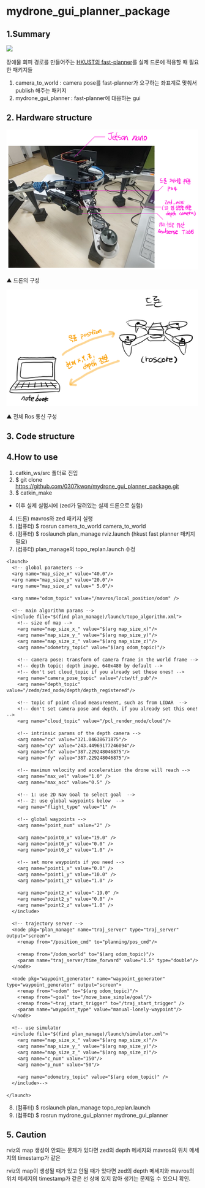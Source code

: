 # mydrone_gui_planner_package


## 1.Summary

<img src="./mydrone_gui_planner/image/fast_planner.gif" width=500px></img>

장애물 회피 경로를 만들어주는 [HKUST의 fast-planner](https://github.com/HKUST-Aerial-Robotics/Fast-Planner)를 실제 드론에 적용할 때 필요한 패키지들

1. camera_to_world : camera pose를 fast-planner가 요구하는 좌표계로 맞춰서 publish 해주는 패키지
2. mydrone_gui_planner : fast-planner에 대응하는 gui

## 2. Hardware structure

<img src="./readme_images/image01.png" width="500px">

▲ 드론의 구성

<img src="./readme_images/image02.png" width="500px">

▲ 전체 Ros 통신 구성

## 3. Code structure 


## 4.How to use

1. catkin_ws/src 폴더로 진입
2. $ git clone https://github.com/0307kwon/mydrone_gui_planner_package.git
3. $ catkin_make

- 이후 실제 실험시에 (zed가 달려있는 실제 드론으로 실험)
4. (드론) mavros와 zed 패키지 실행 
5. (컴퓨터) $ rosrun camera_to_world camera_to_world
6. (컴퓨터) $ roslaunch plan_manage rviz.launch (hkust fast planner 패키지 필요)
7. (컴퓨터) plan_manage의 topo_replan.launch 수정
``` launch
<launch>
  <!-- global parameters -->
  <arg name="map_size_x" value="40.0"/>
  <arg name="map_size_y" value="20.0"/>
  <arg name="map_size_z" value=" 5.0"/>

  <arg name="odom_topic" value="/mavros/local_position/odom" />

  <!-- main algorithm params -->
  <include file="$(find plan_manage)/launch/topo_algorithm.xml">
    <!-- size of map -->
    <arg name="map_size_x_" value="$(arg map_size_x)"/>
    <arg name="map_size_y_" value="$(arg map_size_y)"/>
    <arg name="map_size_z_" value="$(arg map_size_z)"/>
    <arg name="odometry_topic" value="$(arg odom_topic)"/>

    <!-- camera pose: transform of camera frame in the world frame -->
    <!-- depth topic: depth image, 640x480 by default -->
    <!-- don't set cloud_topic if you already set these ones! -->
    <arg name="camera_pose_topic" value="/ctw/tf_pub"/>
    <arg name="depth_topic" value="/zedm/zed_node/depth/depth_registered"/>

    <!-- topic of point cloud measurement, such as from LIDAR  -->
    <!-- don't set camera pose and depth, if you already set this one! -->
    <arg name="cloud_topic" value="/pcl_render_node/cloud"/>

    <!-- intrinsic params of the depth camera -->
    <arg name="cx" value="321.04638671875"/>
    <arg name="cy" value="243.44969177246094"/>
    <arg name="fx" value="387.229248046875"/>
    <arg name="fy" value="387.229248046875"/>

    <!-- maximum velocity and acceleration the drone will reach -->
    <arg name="max_vel" value="1.0" />
    <arg name="max_acc" value="0.5" />

    <!-- 1: use 2D Nav Goal to select goal  -->
    <!-- 2: use global waypoints below  -->
    <arg name="flight_type" value="1" />

    <!-- global waypoints -->
    <arg name="point_num" value="2" />

    <arg name="point0_x" value="19.0" />
    <arg name="point0_y" value="0.0" />
    <arg name="point0_z" value="1.0" />

    <!-- set more waypoints if you need -->
    <arg name="point1_x" value="0.0" />
    <arg name="point1_y" value="10.0" />
    <arg name="point1_z" value="1.0" />

    <arg name="point2_x" value="-19.0" />
    <arg name="point2_y" value="0.0" />
    <arg name="point2_z" value="1.0" />
  </include>

  <!-- trajectory server -->
  <node pkg="plan_manage" name="traj_server" type="traj_server" output="screen">
    <remap from="/position_cmd" to="planning/pos_cmd"/>

    <remap from="/odom_world" to="$(arg odom_topic)"/>
    <param name="traj_server/time_forward" value="1.5" type="double"/>
  </node>

  <node pkg="waypoint_generator" name="waypoint_generator" type="waypoint_generator" output="screen">
    <remap from="~odom" to="$(arg odom_topic)"/>
    <remap from="~goal" to="/move_base_simple/goal"/>
    <remap from="~traj_start_trigger" to="/traj_start_trigger" />
    <param name="waypoint_type" value="manual-lonely-waypoint"/>
  </node>

  <!-- use simulator
  <include file="$(find plan_manage)/launch/simulator.xml">
    <arg name="map_size_x_" value="$(arg map_size_x)"/>
    <arg name="map_size_y_" value="$(arg map_size_y)"/>
    <arg name="map_size_z_" value="$(arg map_size_z)"/>
    <arg name="c_num" value="150"/>
    <arg name="p_num" value="50"/>

    <arg name="odometry_topic" value="$(arg odom_topic)" />
  </include>-->

</launch>
```
8. (컴퓨터) $ roslaunch plan_manage topo_replan.launch
9. (컴퓨터) $ rosrun mydrone_gui_planner mydrone_gui_planner

## 5. Caution

rviz의 map 생성이 안되는 문제가 있다면
zed의 depth 메세지와 mavros의 위치 메세지의 timestamp가 같은 

rviz의 map이 생성될 때가 있고 안될 때가 있다면
zed의 depth 메세지와 mavros의 위치 메세지의 timestamp가 같은 선 상에 있지 않아
생기는 문제일 수 있으니 확인.


